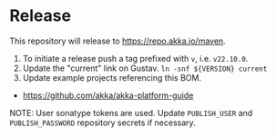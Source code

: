 # Release

This repository will release to https://repo.akka.io/maven.

1. To initiate a release push a tag prefixed with `v`, i.e. `v22.10.0`.
1. Update the "current" link on Gustav. `ln -snf ${VERSION} current`
1. Update example projects referencing this BOM.
  * https://github.com/akka/akka-platform-guide

NOTE: User sonatype tokens are used. Update `PUBLISH_USER` and `PUBLISH_PASSWORD` repository secrets if necessary.
